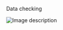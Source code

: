 Data checking

![Image description](dhttps://github.com/yueeezhang/D3-visualization/blob/master/Heatmap/data%20checking.png)
